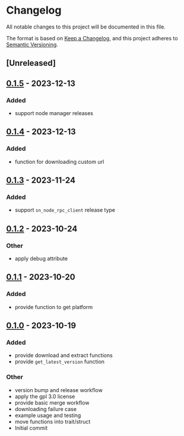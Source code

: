 # Changelog
All notable changes to this project will be documented in this file.

The format is based on [Keep a Changelog](https://keepachangelog.com/en/1.0.0/),
and this project adheres to [Semantic Versioning](https://semver.org/spec/v2.0.0.html).

## [Unreleased]

## [0.1.5](https://github.com/maidsafe/sn-releases/compare/v0.1.4...v0.1.5) - 2023-12-13

### Added
- support node manager releases

## [0.1.4](https://github.com/maidsafe/sn-releases/compare/v0.1.3...v0.1.4) - 2023-12-13

### Added
- function for downloading custom url

## [0.1.3](https://github.com/maidsafe/sn-releases/compare/v0.1.2...v0.1.3) - 2023-11-24

### Added
- support `sn_node_rpc_client` release type

## [0.1.2](https://github.com/maidsafe/sn-releases/compare/v0.1.1...v0.1.2) - 2023-10-24

### Other
- apply debug attribute

## [0.1.1](https://github.com/maidsafe/sn-releases/compare/v0.1.0...v0.1.1) - 2023-10-20

### Added
- provide function to get platform

## [0.1.0](https://github.com/maidsafe/sn-releases/releases/tag/v0.1.0) - 2023-10-19

### Added
- provide download and extract functions
- provide `get_latest_version` function

### Other
- version bump and release workflow
- apply the gpl 3.0 license
- provide basic merge workflow
- downloading failure case
- example usage and testing
- move functions into trait/struct
- Initial commit
